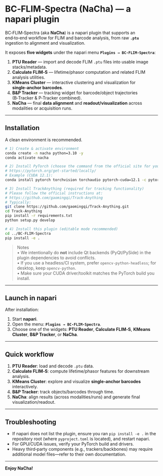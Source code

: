 # BC‑FLIM‑Spectra (NaCha) — a napari plugin

BC‑FLIM‑Spectra (aka **NaCha**) is a napari plugin that supports an end‑to‑end workflow for FLIM and barcode analysis, from raw **`.ptu`** ingestion to alignment and visualization.

It exposes **five widgets** under the napari menu **`Plugins → BC‑FLIM‑Spectra`**:

1. **PTU Reader** — import and decode FLIM `.ptu` files into usable image stacks/metadata.  
2. **Calculate FLIM‑S** — lifetime/phasor computation and related FLIM analysis utilities.  
3. **KMeans Cluster** — interactive clustering and visualization for **single‑anchor barcodes**.  
4. **B&P Tracker** — tracking widget for barcode/object trajectories (B‑Tracker & P‑Tracker combined).  
5. **NaCha** — final **data alignment** and **readout/visualization** across modalities or acquisition runs.

---

## Installation

A clean environment is recommended.

```bash
# 1) Create & activate environment
conda create -n nacha python=3.10 -y
conda activate nacha

# 2) Install PyTorch (choose the command from the official site for your OS/CUDA)
# https://pytorch.org/get-started/locally/
# Example (CUDA 12.1):
conda install pytorch torchvision torchaudio pytorch-cuda=12.1 -c pytorch -c nvidia

# 3) Install TrackAnything (required for tracking functionality)
# Please follow the official instructions at:
# https://github.com/gaomingqi/Track-Anything
# Typically:
git clone https://github.com/gaomingqi/Track-Anything.git
cd Track-Anything
pip install -r requirements.txt
python setup.py develop

# 4) Install this plugin (editable mode recommended)
cd ../BC-FLIM-Spectra
pip install -e .
```

> Notes  
> • We intentionally do **not** include Qt backends (PyQt/PySide) in the plugin dependencies to avoid conflicts.  
> • If you use a headless/CI system, prefer `opencv-python-headless`; for desktop, keep `opencv-python`.  
> • Make sure your CUDA driver/toolkit matches the PyTorch build you install.

---

## Launch in napari

After installation:
1. Start **napari**.  
2. Open the menu: **`Plugins → BC‑FLIM‑Spectra`**.  
3. Choose one of the widgets: **PTU Reader**, **Calculate FLIM‑S**, **KMeans Cluster**, **B&P Tracker**, or **NaCha**.

---

## Quick workflow

1. **PTU Reader**: load and decode `.ptu` data.  
2. **Calculate FLIM‑S**: compute lifetime/phasor features for downstream analysis.  
3. **KMeans Cluster**: explore and visualize **single‑anchor barcodes** interactively.  
4. **B&P Tracker**: track objects/barcodes through time.  
5. **NaCha**: align results (across modalities/runs) and generate final visualization/readout.

---

## Troubleshooting

- If napari does not list the plugin, ensure you ran `pip install -e .` in the repository root (where `pyproject.toml` is located), and restart napari.  
- For GPU/CUDA issues, verify your PyTorch build and drivers.  
- Heavy third‑party components (e.g., trackers/backbones) may require additional model files—refer to their own documentation.

---

**Enjoy NaCha!**

